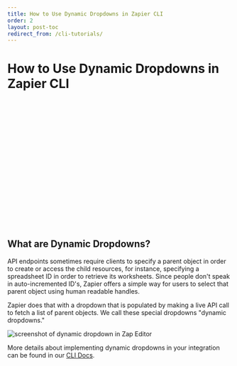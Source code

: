 ```yaml
---
title: How to Use Dynamic Dropdowns in Zapier CLI
order: 2
layout: post-toc
redirect_from: /cli-tutorials/
---
```


# How to Use Dynamic Dropdowns in Zapier CLI  

<script src="https://fast.wistia.com/embed/medias/q9u484vkoc.jsonp" async></script><script src="https://fast.wistia.com/assets/external/E-v1.js" async></script><div class="wistia_responsive_padding" style="padding:56.25% 0 0 0;position:relative;"><div class="wistia_responsive_wrapper" style="height:100%;left:0;position:absolute;top:0;width:100%;"><div class="wistia_embed wistia_async_q9u484vkoc seo=false videoFoam=true" style="height:100%;position:relative;width:100%"><div class="wistia_swatch" style="height:100%;left:0;opacity:0;overflow:hidden;position:absolute;top:0;transition:opacity 200ms;width:100%;"><img src="https://fast.wistia.com/embed/medias/q9u484vkoc/swatch" style="filter:blur(5px);height:100%;object-fit:contain;width:100%;" alt="" onload="this.parentNode.style.opacity=1;" /></div></div></div></div>

## What are Dynamic Dropdowns?

API endpoints sometimes require clients to specify a parent object in order to create or access the child resources, for instance, specifying a spreadsheet ID in order to retrieve its worksheets. Since people don't speak in auto-incremented ID's, Zapier offers a simple way for users to select that parent object using human readable handles.

Zapier does that with a dropdown that is populated by making a live API call to fetch a list of parent objects. We call these special dropdowns "dynamic dropdowns." 

![screenshot of dynamic dropdown in Zap Editor](https://cdn.zapier.com/storage/photos/dd31fa761e0cf9d0abc9b50438f95210.png)  

More details about implementing dynamic dropdowns in your integration can be found in our [CLI Docs](https://github.com/zapier/zapier-platform-cli#dynamic-dropdowns).
